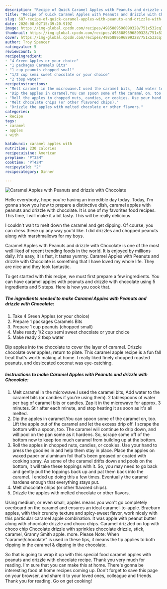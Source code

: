 ```yaml
---
description: "Recipe of Quick Caramel Apples with Peanuts and drizzle with Chocolate"
title: "Recipe of Quick Caramel Apples with Peanuts and drizzle with Chocolate"
slug: 687-recipe-of-quick-caramel-apples-with-peanuts-and-drizzle-with-chocolate
date: 2020-08-02T15:39:20.919Z
image: https://img-global.cpcdn.com/recipes/4985889596899328/751x532cq70/caramel-apples-with-peanuts-and-drizzle-with-chocolate-recipe-main-photo.jpg
thumbnail: https://img-global.cpcdn.com/recipes/4985889596899328/751x532cq70/caramel-apples-with-peanuts-and-drizzle-with-chocolate-recipe-main-photo.jpg
cover: https://img-global.cpcdn.com/recipes/4985889596899328/751x532cq70/caramel-apples-with-peanuts-and-drizzle-with-chocolate-recipe-main-photo.jpg
author: Troy Spencer
ratingvalue: 5
reviewcount: 5
recipeingredient:
- "4 Green Apples or your choice"
- "1 packages Caramels Bits"
- "1 cup peanuts chopped small"
- "1/2 cup semi sweet chocolate or your choice"
- "2 tbsp water"
recipeinstructions:
- "Melt caramel in the microwave.I used the caramel bits,  Add water to the caramel bits (or candies if you&#39;re using them). 2 tablespoons of water per bag of caramel bits or candies. Zap it in the microwave for approx. 3 minutes. Stir after each minute, and stop heating it as soon as it&#39;s all melted."
- "Dip the apples in caramel.You can spoon some of the caramel on, too. Lift the apple out of the caramel and let the excess drip off. I scrape the bottom with a spoon, too. The caramel will continue to drip down, and will pool on the pan some as it hardens. So, scrape some off of the bottom now to keep too much caramel from building up at the bottom."
- "Roll the apples in chopped nuts, candies, or cookies. Use your hand to press the goodies in and help them stay in place. Place the apples on waxed paper or aluminum foil that&#39;s been greased or coated with cooking spray. As some of the caramel drifts down and pools on the bottom, it will take these toppings with it. So, you may need to go back and gently pull the toppings back up and pat them back into the caramel. I ended up doing this a few times. Eventually the caramel hardens enough that everything stays put."
- "Melt chocolate chips (or other flavored chips)."
- "Drizzle the apples with melted chocolate or other flavors."
categories:
- Recipe
tags:
- caramel
- apples
- with

katakunci: caramel apples with 
nutrition: 230 calories
recipecuisine: American
preptime: "PT33M"
cooktime: "PT42M"
recipeyield: "2"
recipecategory: Dinner

---
```



![Caramel Apples with Peanuts and drizzle with Chocolate](https://img-global.cpcdn.com/recipes/4985889596899328/751x532cq70/caramel-apples-with-peanuts-and-drizzle-with-chocolate-recipe-main-photo.jpg)

Hello everybody, hope you're having an incredible day today. Today, I'm gonna show you how to prepare a distinctive dish, caramel apples with peanuts and drizzle with chocolate. It is one of my favorites food recipes. This time, I will make it a bit tasty. This will be really delicious.

I couldn&#39;t wait to melt down the caramel and get dipping. Of course, you can dress these up any way you&#39;d like. I did drizzles and chopped peanuts along with marshmallows for my boys.

Caramel Apples with Peanuts and drizzle with Chocolate is one of the most well liked of recent trending foods in the world. It is enjoyed by millions daily. It's easy, it is fast, it tastes yummy. Caramel Apples with Peanuts and drizzle with Chocolate is something that I have loved my whole life. They are nice and they look fantastic.


To get started with this recipe, we must first prepare a few ingredients. You can have caramel apples with peanuts and drizzle with chocolate using 5 ingredients and 5 steps. Here is how you cook that.

<!--inarticleads1-->

##### The ingredients needed to make Caramel Apples with Peanuts and drizzle with Chocolate:

1. Take 4 Green Apples (or your choice)
1. Prepare 1 packages Caramels Bits
1. Prepare 1 cup peanuts (chopped small)
1. Make ready 1/2 cup semi sweet chocolate or your choice
1. Make ready 2 tbsp water


Dip apples into the chocolate to cover the layer of caramel. Drizzle chocolate over apples; return to plate. This caramel apple recipe is a fun fall treat that&#39;s worth making at home. I really liked finely chopped roasted peanuts, and desiccated coconut was eye-catching. 

<!--inarticleads2-->

##### Instructions to make Caramel Apples with Peanuts and drizzle with Chocolate:

1. Melt caramel in the microwave.I used the caramel bits,  Add water to the caramel bits (or candies if you&#39;re using them). 2 tablespoons of water per bag of caramel bits or candies. Zap it in the microwave for approx. 3 minutes. Stir after each minute, and stop heating it as soon as it&#39;s all melted.
1. Dip the apples in caramel.You can spoon some of the caramel on, too. Lift the apple out of the caramel and let the excess drip off. I scrape the bottom with a spoon, too. The caramel will continue to drip down, and will pool on the pan some as it hardens. So, scrape some off of the bottom now to keep too much caramel from building up at the bottom.
1. Roll the apples in chopped nuts, candies, or cookies. Use your hand to press the goodies in and help them stay in place. Place the apples on waxed paper or aluminum foil that&#39;s been greased or coated with cooking spray. As some of the caramel drifts down and pools on the bottom, it will take these toppings with it. So, you may need to go back and gently pull the toppings back up and pat them back into the caramel. I ended up doing this a few times. Eventually the caramel hardens enough that everything stays put.
1. Melt chocolate chips (or other flavored chips).
1. Drizzle the apples with melted chocolate or other flavors.


Using medium, or even small, apples means you won&#39;t go completely overboard on the caramel and ensures an ideal caramel-to-apple. Braeburn apples, with their crunchy texture and spicy-sweet flavor, work nicely with this particular caramel apple combination. It was apple with peanut butter along with chocolate drizzle and choco chips. Caramel drizzled on top with choco chip Chocolate drizzle with sprinkles chocolate drizzle, stick, caramel, Granny Smith apple. more. Please Note: When &#34;caramel/chocolate&#34; is used in these tips, it means the tip applies to both dipping in the caramel &amp; dipping in the chocolate. 

So that is going to wrap it up with this special food caramel apples with peanuts and drizzle with chocolate recipe. Thank you very much for reading. I'm sure that you can make this at home. There's gonna be interesting food at home recipes coming up. Don't forget to save this page on your browser, and share it to your loved ones, colleague and friends. Thank you for reading. Go on get cooking!
